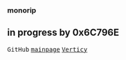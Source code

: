 ### monorip
## in progress by 0x6C796E

<kbd>GitHub</kbd> <kbd><a href="https://mono.rip">mainpage</a></kbd> <kbd><a href="https://verticy.mono.rip">Verticy</a></kbd>
